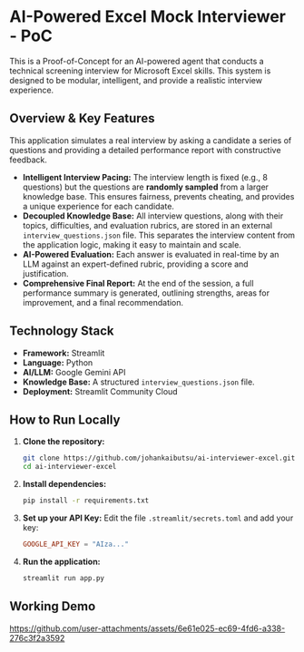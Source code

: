# AI-Powered Excel Mock Interviewer - PoC

This is a Proof-of-Concept for an AI-powered agent that conducts a technical screening interview for Microsoft Excel skills. This system is designed to be modular, intelligent, and provide a realistic interview experience.

## Overview & Key Features

This application simulates a real interview by asking a candidate a series of questions and providing a detailed performance report with constructive feedback.

-   **Intelligent Interview Pacing:** The interview length is fixed (e.g., 8 questions) but the questions are **randomly sampled** from a larger knowledge base. This ensures fairness, prevents cheating, and provides a unique experience for each candidate.
-   **Decoupled Knowledge Base:** All interview questions, along with their topics, difficulties, and evaluation rubrics, are stored in an external `interview_questions.json` file. This separates the interview content from the application logic, making it easy to maintain and scale.
-   **AI-Powered Evaluation:** Each answer is evaluated in real-time by an LLM against an expert-defined rubric, providing a score and justification.
-   **Comprehensive Final Report:** At the end of the session, a full performance summary is generated, outlining strengths, areas for improvement, and a final recommendation.

## Technology Stack

-   **Framework:** Streamlit
-   **Language:** Python
-   **AI/LLM:** Google Gemini API
-   **Knowledge Base:** A structured `interview_questions.json` file.
-   **Deployment:** Streamlit Community Cloud

## How to Run Locally

1.  **Clone the repository:**
    ```bash
    git clone https://github.com/johankaibutsu/ai-interviewer-excel.git
    cd ai-interviewer-excel
    ```
2.  **Install dependencies:**
    ```bash
    pip install -r requirements.txt
    ```
3.  **Set up your API Key:**
    Edit the file `.streamlit/secrets.toml` and add your key:
    ```toml
    GOOGLE_API_KEY = "AIza..."
    ```
4.  **Run the application:**
    ```bash
    streamlit run app.py
    ```

## Working Demo


https://github.com/user-attachments/assets/6e61e025-ec69-4fd6-a338-276c3f2a3592

